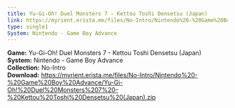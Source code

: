```yaml
---
title: Yu-Gi-Oh! Duel Monsters 7 - Kettou Toshi Densetsu (Japan)
link: https://myrient.erista.me/files/No-Intro/Nintendo%20-%20Game%20Boy%20Advance/Yu-Gi-Oh!%20Duel%20Monsters%207%20-%20Kettou%20Toshi%20Densetsu%20(Japan).zip
type: single1
System: Nintendo - Game Boy Advance
---
```

<b>Game:</b> Yu-Gi-Oh! Duel Monsters 7 - Kettou Toshi Densetsu (Japan)<br>
<b>System:</b> Nintendo - Game Boy Advance<br>
<b>Collection:</b> No-Intro<br>
<b>Download:</b> https://myrient.erista.me/files/No-Intro/Nintendo%20-%20Game%20Boy%20Advance/Yu-Gi-Oh!%20Duel%20Monsters%207%20-%20Kettou%20Toshi%20Densetsu%20(Japan).zip